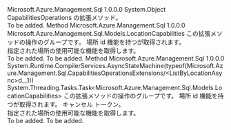 <Type Name="CapabilitiesOperationsExtensions" FullName="Microsoft.Azure.Management.Sql.CapabilitiesOperationsExtensions">
  <TypeSignature Language="C#" Value="public static class CapabilitiesOperationsExtensions" />
  <TypeSignature Language="ILAsm" Value=".class public auto ansi abstract sealed beforefieldinit CapabilitiesOperationsExtensions extends System.Object" />
  <TypeSignature Language="DocId" Value="T:Microsoft.Azure.Management.Sql.CapabilitiesOperationsExtensions" />
  <TypeSignature Language="VB.NET" Value="Public Module CapabilitiesOperationsExtensions" />
  <TypeSignature Language="F#" Value="type CapabilitiesOperationsExtensions = class" />
  <AssemblyInfo>
    <AssemblyName>Microsoft.Azure.Management.Sql</AssemblyName>
    <AssemblyVersion>1.0.0.0</AssemblyVersion>
  </AssemblyInfo>
  <Base>
    <BaseTypeName>System.Object</BaseTypeName>
  </Base>
  <Interfaces />
  <Docs>
    <summary>
            CapabilitiesOperations の拡張メソッド。
            </summary>
    <remarks>To be added.</remarks>
  </Docs>
  <Members>
    <Member MemberName="ListByLocation">
      <MemberSignature Language="C#" Value="public static Microsoft.Azure.Management.Sql.Models.LocationCapabilities ListByLocation (this Microsoft.Azure.Management.Sql.ICapabilitiesOperations operations, string locationId);" />
      <MemberSignature Language="ILAsm" Value=".method public static hidebysig class Microsoft.Azure.Management.Sql.Models.LocationCapabilities ListByLocation(class Microsoft.Azure.Management.Sql.ICapabilitiesOperations operations, string locationId) cil managed" />
      <MemberSignature Language="DocId" Value="M:Microsoft.Azure.Management.Sql.CapabilitiesOperationsExtensions.ListByLocation(Microsoft.Azure.Management.Sql.ICapabilitiesOperations,System.String)" />
      <MemberSignature Language="VB.NET" Value="&lt;Extension()&gt;&#xA;Public Function ListByLocation (operations As ICapabilitiesOperations, locationId As String) As LocationCapabilities" />
      <MemberSignature Language="F#" Value="static member ListByLocation : Microsoft.Azure.Management.Sql.ICapabilitiesOperations * string -&gt; Microsoft.Azure.Management.Sql.Models.LocationCapabilities" Usage="Microsoft.Azure.Management.Sql.CapabilitiesOperationsExtensions.ListByLocation (operations, locationId)" />
      <MemberType>Method</MemberType>
      <AssemblyInfo>
        <AssemblyName>Microsoft.Azure.Management.Sql</AssemblyName>
        <AssemblyVersion>1.0.0.0</AssemblyVersion>
      </AssemblyInfo>
      <ReturnValue>
        <ReturnType>Microsoft.Azure.Management.Sql.Models.LocationCapabilities</ReturnType>
      </ReturnValue>
      <Parameters>
        <Parameter Name="operations" Type="Microsoft.Azure.Management.Sql.ICapabilitiesOperations" RefType="this" />
        <Parameter Name="locationId" Type="System.String" />
      </Parameters>
      <Docs>
        <param name="operations">
            この拡張メソッドの操作のグループです。
            </param>
        <param name="locationId">
            場所 id 機能を持つが取得されます。
            </param>
        <summary>
            指定された場所の使用可能な機能を取得します。
            </summary>
        <returns>To be added.</returns>
        <remarks>To be added.</remarks>
      </Docs>
    </Member>
    <Member MemberName="ListByLocationAsync">
      <MemberSignature Language="C#" Value="public static System.Threading.Tasks.Task&lt;Microsoft.Azure.Management.Sql.Models.LocationCapabilities&gt; ListByLocationAsync (this Microsoft.Azure.Management.Sql.ICapabilitiesOperations operations, string locationId, System.Threading.CancellationToken cancellationToken = null);" />
      <MemberSignature Language="ILAsm" Value=".method public static hidebysig class System.Threading.Tasks.Task`1&lt;class Microsoft.Azure.Management.Sql.Models.LocationCapabilities&gt; ListByLocationAsync(class Microsoft.Azure.Management.Sql.ICapabilitiesOperations operations, string locationId, valuetype System.Threading.CancellationToken cancellationToken) cil managed" />
      <MemberSignature Language="DocId" Value="M:Microsoft.Azure.Management.Sql.CapabilitiesOperationsExtensions.ListByLocationAsync(Microsoft.Azure.Management.Sql.ICapabilitiesOperations,System.String,System.Threading.CancellationToken)" />
      <MemberSignature Language="F#" Value="static member ListByLocationAsync : Microsoft.Azure.Management.Sql.ICapabilitiesOperations * string * System.Threading.CancellationToken -&gt; System.Threading.Tasks.Task&lt;Microsoft.Azure.Management.Sql.Models.LocationCapabilities&gt;" Usage="Microsoft.Azure.Management.Sql.CapabilitiesOperationsExtensions.ListByLocationAsync (operations, locationId, cancellationToken)" />
      <MemberType>Method</MemberType>
      <AssemblyInfo>
        <AssemblyName>Microsoft.Azure.Management.Sql</AssemblyName>
        <AssemblyVersion>1.0.0.0</AssemblyVersion>
      </AssemblyInfo>
      <Attributes>
        <Attribute>
          <AttributeName>System.Runtime.CompilerServices.AsyncStateMachine(typeof(Microsoft.Azure.Management.Sql.CapabilitiesOperationsExtensions/&lt;ListByLocationAsync&gt;d__1))</AttributeName>
        </Attribute>
      </Attributes>
      <ReturnValue>
        <ReturnType>System.Threading.Tasks.Task&lt;Microsoft.Azure.Management.Sql.Models.LocationCapabilities&gt;</ReturnType>
      </ReturnValue>
      <Parameters>
        <Parameter Name="operations" Type="Microsoft.Azure.Management.Sql.ICapabilitiesOperations" RefType="this" />
        <Parameter Name="locationId" Type="System.String" />
        <Parameter Name="cancellationToken" Type="System.Threading.CancellationToken" />
      </Parameters>
      <Docs>
        <param name="operations">
            この拡張メソッドの操作のグループです。
            </param>
        <param name="locationId">
            場所 id 機能を持つが取得されます。
            </param>
        <param name="cancellationToken">
            キャンセル トークン。
            </param>
        <summary>
            指定された場所の使用可能な機能を取得します。
            </summary>
        <returns>To be added.</returns>
        <remarks>To be added.</remarks>
      </Docs>
    </Member>
  </Members>
</Type>